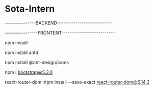 # Sota-Intern
---------------BACKEND---------------------------









----------------FRONTENT--------------------------


npm install

npm install antd

npm install @ant-design/icons

npm i bootstrap@5.3.0

react-router-dom:
npm install --save-exact react-router-dom@6.14.2
